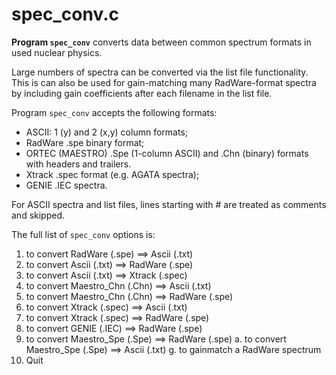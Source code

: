 # spec_conv.c

**Program `spec_conv`** converts data between common spectrum formats in
used nuclear physics.

Large numbers of spectra can be converted via the list file functionality.
This is can also be used for gain-matching many RadWare-format spectra
by including gain coefficients after each filename in the list file.

Program `spec_conv` accepts the following formats:

- ASCII: 1 (y) and 2 (x,y) column formats;
- RadWare .spe binary format;
- ORTEC (MAESTRO) .Spe (1-column ASCII) and .Chn (binary) formats with headers
and trailers.
- Xtrack .spec format (e.g. AGATA spectra);
- GENIE .IEC spectra.

For ASCII spectra and list files, lines starting with # are
treated as comments and skipped.

The full list of `spec_conv` options is:

1. to convert RadWare (.spe) ==> Ascii (.txt)
2. to convert Ascii (.txt) ==> RadWare (.spe)
3. to convert Ascii (.txt) ==> Xtrack (.spec)
4. to convert Maestro_Chn (.Chn) ==> Ascii (.txt)
5. to convert Maestro_Chn (.Chn) ==> RadWare (.spe)
6. to convert Xtrack (.spec) ==> Ascii (.txt)
7. to convert Xtrack (.spec) ==> RadWare (.spe)
8. to convert GENIE (.IEC) ==> RadWare (.spe)
9. to convert Maestro_Spe (.Spe) ==> RadWare (.spe)
a. to convert Maestro_Spe (.Spe) ==> Ascii (.txt)
g. to gainmatch a RadWare spectrum
0. Quit
